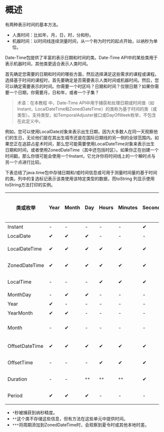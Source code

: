 # 概述
有两种表示时间的基本方法。
 * 人类时间：比如年，月，日，时，分和秒。
 * 机器时间：以时间线连续测量时间，从一个称为时代的起点开始，以纳秒为单位。
 
 Date-Time包提供了丰富的表示日期和时间的类。Date-Time API中的某些类用于表示机器时间，其他类更适合表示人类时间。
 
 首先确定您需要的日期和时间的哪些方面，然后选择满足这些需求的课程或课程。选择基于时间的课程时，首先要确定是否需要表示人类时间或机器时间。然后，您可以确定需要表示的时间。你需要一个时区吗？日期和时间？仅限日期？如果你需要一个日期，你需要月，日和年，或者一个子集？
 
 > 术语：在本教程 中，Date-Time API中用于捕获和处理日期或时间值（如Instant，LocalDateTime和ZonedDateTime）的类称为基于时间的类（或类型）。支持类型，如TemporalAdjuster接口或DayOfWeek枚举，不包含在此定义中。
 
 例如，您可以使用LocalDate对象来表示出生日期，因为大多数人在同一天观察他们的生日，无论他们是在其出生城市还是在国际日期线的另一侧的全球范围内。如果您正在追踪占星术时间，那么您可能需要使用LocalDateTime对象来表示出生日期和时间，或者使用ZonedDateTime（其中还包括时区）。如果你正在创建一个时间戳，那么你很可能会使用一个Instant，它允许你将时间线上的一个瞬时点与另一个点进行比较。
 
 下表总结了java.time包中存储日期和/或时间信息或可用于测量时间量的基于时间的类。列中的复选标记表示该类使用该特定类型的数据，而toString 列显示使用toString方法打印的实例。
 
| 类或枚举| Year | Month | Day| Hours| Minutes| Seconds* | 区域偏移 / Zone Offset | 区域ID / Zone ID | toString输出 | 相关课程 
|--|--|--|--|--|--|--|--|--|---|--
| Instant | - | - |- |- |- | ✔ |- |- | 2013-08-20T15：16：26.355Z | 瞬时 
| LocalDate | ✔ | ✔ | ✔ | - |- | - |- |- | 2013-08-20 | 日期类 
| LocalDateTime | ✔ | ✔ |✔ |✔ |✔  | ✔  |- |- | 2013-08-20T08:16:26.937 | 日期和时间类 
| ZonedDateTime | ✔| ✔ | ✔ | ✔ | ✔ | ✔ |✔ | ✔ | 2013-08-21T00:16:26.941+09:00[Asia/Tokyo] | 时区和偏移类
| LocalTime | - | - |- |✔ |✔ | ✔ |- |- | 08:16:26.943 | 日期和时间类
| MonthDay | - | ✔ | ✔ |- |- | - |- |- | --08-20 | 日期类
| Year | ✔ | - |- |- |- | - |- |- | 	2013 | 日期类
| YearMonth | ✔ | ✔ |- |- |- | - |- |- | 2013-08 | 日期类
| Month | - | ✔ |- |- |- | - |- |- | 	AUGUST | [DayOfWeek and Month Enums](/content/datetime/iso/enum.md)
| OffsetDateTime | ✔ | ✔ |✔ |✔ |✔  | ✔ |- |- | 	2013-08-20T08:16:26.954-07:00 | 时区和偏移类
| OffsetTime | - | - |- |✔ |✔ | ✔ |- |- | - | 时区和偏移类
| Duration | - | - | `**` | `**` | `**` | ✔  |- |- | PT20H (20 hours) | 周期和持续时间
| Period | ✔ | ✔ |✔ |- |- | - |`***`|`***`| P10D (10 days) | 周期和持续时间

* `*`秒被捕获到纳秒精度。
* `**`这个类不存储这些信息，但有方法在这些单元中提供时间。
* `***`将周期添加到ZonedDateTime时，会观察到夏令时或其他本地时差。
